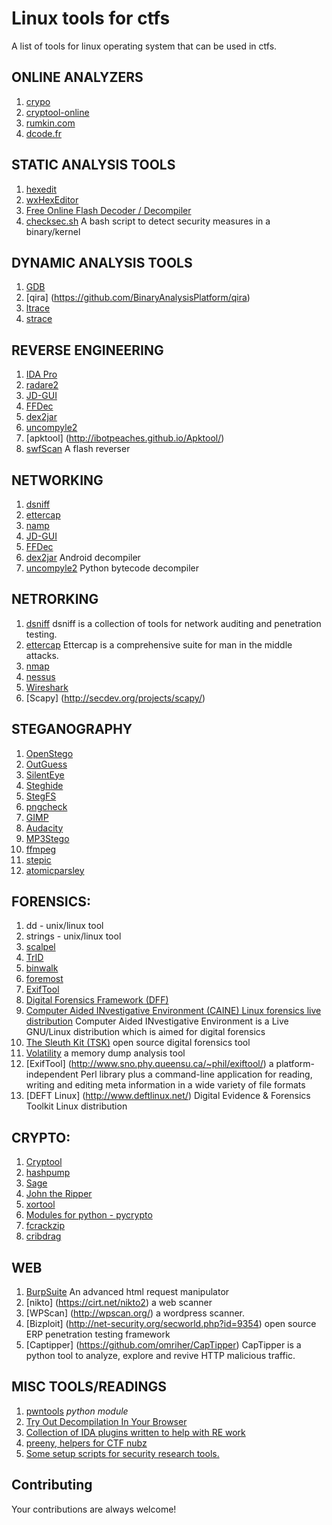 Linux tools for ctfs
========================

A list of tools for linux operating system that can be used in ctfs.

## ONLINE ANALYZERS
1. [crypo](http://www.crypo.com/)
2. [cryptool-online](http://www.cryptool-online.org/)
3. [rumkin.com](http://rumkin.com/tools/cipher/)
4. [dcode.fr](http://www.dcode.fr/)


## STATIC ANALYSIS TOOLS
1. [hexedit](http://www.hexedit.com)
2. [wxHexEditor](http://www.wxhexeditor.org/download.php)
3. [Free Online Flash Decoder / Decompiler](http://www.showmycode.com/)
4. [checksec.sh](http://www.trapkit.de/tools/checksec.html) A bash script to detect security measures in a binary/kernel


## DYNAMIC ANALYSIS TOOLS
1. [GDB](http://www.gnu.org/software/gdb/download/)
2. [qira] (https://github.com/BinaryAnalysisPlatform/qira)
3. [ltrace](http://linux.die.net/man/1/ltrace)
4. [strace](http://linux.die.net/man/1/strace)


## REVERSE ENGINEERING
1. [IDA Pro](https://www.hex-rays.com/products/ida/support/download.shtml)
2. [radare2](http://www.radare.org/y/?p=download)
3. [JD-GUI](http://jd.benow.ca/#jd-gui-overview)
4. [FFDec](http://www.free-decompiler.com/flash/download.html)
5. [dex2jar](http://code.google.com/p/dex2jar/)
6. [uncompyle2](https://github.com/wibiti/uncompyle2)
7. [apktool] (http://ibotpeaches.github.io/Apktool/)
8. [swfScan](http://h30499.www3.hp.com/t5/SWFScan/SWFSCAN/m-p/6692476#M46) A flash reverser


## NETWORKING
1. [dsniff](http://monkey.org/~dugsong/dsniff/)
2. [ettercap](http://ettercap.github.io/ettercap/)
3. [namp](http://nmap.org/)
3. [JD-GUI](http://jd.benow.ca/#jd-gui-overview) 
4. [FFDec](http://www.free-decompiler.com/flash/download.html) 
5. [dex2jar](http://code.google.com/p/dex2jar/) Android decompiler
6. [uncompyle2](https://github.com/wibiti/uncompyle2) Python bytecode decompiler


## NETRORKING
1. [dsniff](http://monkey.org/~dugsong/dsniff/) dsniff is a collection of tools for network auditing and penetration testing.
2. [ettercap](http://ettercap.github.io/ettercap/) Ettercap is a comprehensive suite for man in the middle attacks.
3. [nmap](http://nmap.org/)
4. [nessus](http://www.tenable.com/products/nessus-vulnerability-scanner)
5. [Wireshark](https://www.wireshark.org/) 
6. [Scapy] (http://secdev.org/projects/scapy/)

## STEGANOGRAPHY
1. [OpenStego](http://www.openstego.info/)
2. [OutGuess](http://www.outguess.org/download.php)
3. [SilentEye](http://www.silenteye.org/download.html)
4. [Steghide](http://steghide.sourceforge.net/download.php)
5. [StegFS](http://sourceforge.net/projects/stegfs/)
6. [pngcheck](http://www.libpng.org/pub/png/apps/pngcheck.html)
7. [GIMP](http://www.gimp.org/downloads/)
8. [Audacity](http://audacity.sourceforge.net/download/)
9. [MP3Stego](http://www.petitcolas.net/steganography/mp3stego/)
10. [ffmpeg](https://www.ffmpeg.org/download.html)
11. [stepic](http://domnit.org/stepic/doc/)
12. [atomicparsley](http://atomicparsley.sourceforge.net/)


## FORENSICS:
1. dd - unix/linux tool
2. strings - unix/linux tool
3. [scalpel](https://github.com/sleuthkit/scalpel)
4. [TrID](http://mark0.net/soft-trid-e.html)
5. [binwalk](http://binwalk.org/)
6. [foremost](http://foremost.sourceforge.net/)
7. [ExifTool](http://www.sno.phy.queensu.ca/~phil/exiftool/)
8. [Digital Forensics Framework (DFF)](http://www.digital-forensic.org/download/) 
9. [Computer Aided INvestigative Environment (CAINE) Linux forensics live distribution](http://www.caine-live.net/) Computer Aided INvestigative Environment is a Live GNU/Linux distribution which is aimed for digital forensics
10. [The Sleuth Kit (TSK)](http://www.sleuthkit.org/sleuthkit/download.php) open source digital forensics tool
11. [Volatility](http://code.google.com/p/volatility/) a memory dump analysis tool
12. [ExifTool] (http://www.sno.phy.queensu.ca/~phil/exiftool/) a platform-independent Perl library plus a command-line application for reading, writing and editing meta information in a wide variety of file formats 
13. [DEFT Linux] (http://www.deftlinux.net/) Digital Evidence & Forensics Toolkit Linux distribution


## CRYPTO:
1. [Cryptool](https://www.cryptool.org/)
2. [hashpump](https://github.com/bwall/HashPump)
3. [Sage](http://www.sagemath.org/)
4. [John the Ripper](http://www.openwall.com/john/)
5. [xortool](https://github.com/hellman/xortool)
6. [Modules for python - pycrypto](https://www.dlitz.net/software/pycrypto/)
7. [fcrackzip](http://software.schmorp.de/pkg/fcrackzip.html)
8. [cribdrag](https://github.com/SpiderLabs/cribdrag)
 

## WEB
1. [BurpSuite](https://portswigger.net/burp/) An advanced html request manipulator
2. [nikto] (https://cirt.net/nikto2) a web scanner
3. [WPScan] (http://wpscan.org/) a wordpress scanner.
4. [Bizploit] (http://net-security.org/secworld.php?id=9354)  open source ERP penetration testing framework
5. [Captipper] (https://github.com/omriher/CapTipper) CapTipper is a python tool to analyze, explore and revive HTTP malicious traffic.

## MISC TOOLS/READINGS
1. [pwntools](https://github.com/Gallopsled/pwntools) *python module*
2. [Try Out Decompilation In Your Browser](https://retdec.com/decompilation/)
3. [Collection of IDA plugins written to help with RE work](https://github.com/devttys0/ida/tree/master/plugins)
4. [preeny, helpers for CTF nubz](https://github.com/boogy/preeny)
5. [Some setup scripts for security research tools.](https://github.com/zardus/ctf-tools)
 
## Contributing
Your contributions are always welcome!
